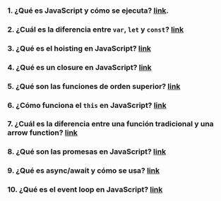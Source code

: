 ### 1\. **¿Qué es JavaScript y cómo se ejecuta?** [link](https://github.com/albertoborit/node-guide?tab=readme-ov-file#1-qu%C3%A9-es-javascript-y-c%C3%B3mo-se-ejecuta).
### 2\. **¿Cuál es la diferencia entre `var`, `let` y `const`?** [link](https://github.com/albertoborit/node-guide/tree/main/2.%20var-let-const)
### 3\. **¿Qué es el hoisting en JavaScript?** [link](https://github.com/albertoborit/node-guide/tree/main/3.%20hoisting)
### 4\. **¿Qué es un closure en JavaScript?** [link](https://github.com/albertoborit/node-guide/tree/main/4.%20closures)
### 5\. **¿Qué son las funciones de orden superior?** [link](https://github.com/albertoborit/node-guide/tree/main/5.%20first-class-functions)
### 6\. **¿Cómo funciona el `this` en JavaScript?** [link](https://github.com/albertoborit/node-guide/tree/main/6.%20this)
### 7\. **¿Cuál es la diferencia entre una función tradicional y una arrow function?** [link](https://github.com/albertoborit/node-guide/tree/main/7.%20arrow-functions-vs-traditional-functions)
### 8\. **¿Qué son las promesas en JavaScript?** [link](https://github.com/albertoborit/node-guide/tree/main/8.%20promises)
### 9\. **¿Qué es async/await y cómo se usa?** [link](https://github.com/albertoborit/node-guide/tree/main/9.%20async-await)
### 10\. **¿Qué es el event loop en JavaScript?** [link](https://github.com/albertoborit/node-guide/tree/main/10.%20event-loop)
